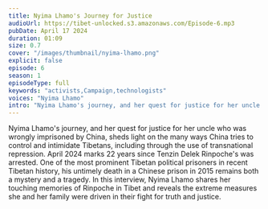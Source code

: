 ```yaml
---
title: Nyima Lhamo's Journey for Justice
audioUrl: https://tibet-unlocked.s3.amazonaws.com/Episode-6.mp3
pubDate: April 17 2024
duration: 01:09
size: 0.7
cover: "/images/thumbnail/nyima-lhamo.png"
explicit: false
episode: 6
season: 1
episodeType: full
keywords: "activists,Campaign,technologists"
voices: "Nyima Lhamo"
intro: "Nyima Lhamo's journey, and her quest for justice for her uncle who was wrongly imprisoned by China, sheds light on the many ways China tries to control and intimidate Tibetans, including through the use of transnational repression. April 2024 marks 22 years since Tenzin Delek Rinpoche's was arrested. One of the most prominent Tibetan political prisoners in recent Tibetan history, his untimely death in a Chinese prison in 2015 remains both a mystery and a tragedy. In this interview, Nyima Lhamo shares her touching memories of Rinpoche in Tibet and reveals the extreme measures she and her family were driven in their fight for truth and justice."
---
```

Nyima Lhamo's journey, and her quest for justice for her uncle who was wrongly imprisoned by China, sheds light on the many ways China tries to control and intimidate Tibetans, including through the use of transnational repression. April 2024 marks 22 years since Tenzin Delek Rinpoche's was arrested. One of the most prominent Tibetan political prisoners in recent Tibetan history, his untimely death in a Chinese prison in 2015 remains both a mystery and a tragedy. In this interview, Nyima Lhamo shares her touching memories of Rinpoche in Tibet and reveals the extreme measures she and her family were driven in their fight for truth and justice.